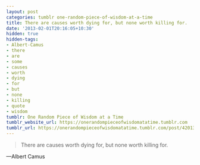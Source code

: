 ```yaml
---
layout: post
categories: tumblr one-random-piece-of-wisdom-at-a-time
title: There are causes worth dying for, but none worth killing for.
date: '2013-02-01T20:16:05+10:30'
hidden: true
hidden-tags:
- Albert-Camus
- there
- are
- some
- causes
- worth
- dying
- for
- but
- none
- killing
- quote
- wisdom
tumblr: One Random Piece of Wisdom at a Time
tumblr_website_url: https://onerandompieceofwisdomatatime.tumblr.com
tumblr_url: https://onerandompieceofwisdomatatime.tumblr.com/post/42013653763/there-are-causes-worth-dying-for-but-none-worth
---
```

> There are causes worth dying for, but none worth killing for.

—Albert Camus
